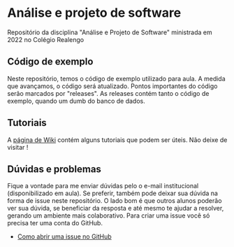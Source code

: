 # Análise e projeto de software
Repositório da disciplina "Análise e Projeto de Software" ministrada em 2022 no Colégio Realengo

## Código de exemplo

Neste repositório, temos o código de exemplo utilizado para aula. A medida que avançamos, o código será atualizado. Pontos importantes do código serão marcados por "releases". As releases contém tanto o código de exemplo, quando um dumb do banco de dados. 

## Tutoriais

A [página de Wiki](https://github.com/AnnyCaroline/analise-e-projeto-de-software/wiki) contém alguns tutoriais que podem ser úteis. Não deixe de visitar !

## Dúvidas e problemas

Fique a vontade para me enviar dúvidas pelo o e-mail institucional (disponibilizado em aula). Se preferir, também pode deixar sua dúvida na forma de issue neste repositório. O lado bom é que outros alunos poderão ver sua dúvida, se beneficiar da resposta e até mesmo te ajudar a resolver, gerando um ambiente mais colaborativo. Para criar uma issue você só precisa ter uma conta do GitHub. 

- [Como abrir uma issue no GitHub](https://docs.github.com/pt/issues/tracking-your-work-with-issues/creating-an-issue)
